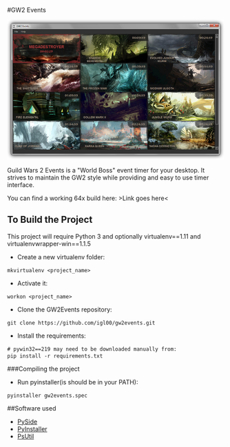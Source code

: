 #GW2 Events


![](gw2events_thumb.png)
    
Guild Wars 2 Events is a "World Boss" event timer for your desktop. It strives to maintain the GW2 style while providing
and easy to use timer interface.

You can find a working 64x build here: >Link goes here< 


## To Build the Project

This project will require Python 3 and optionally virtualenv==1.11 and virtualenvwrapper-win==1.1.5


* Create a new virtualenv folder:

```
mkvirtualenv <project_name>
```

* Activate it:

```
workon <project_name>
```

* Clone the GW2Events repository:

```
git clone https://github.com/igl00/gw2events.git
```

* Install the requirements:

```
# pywin32==219 may need to be downloaded manually from:
pip install -r requirements.txt
```

###Compiling the project

* Run pyinstaller(is should be in your PATH):
```
pyinstaller gw2events.spec
```


##Software used

* [PySide](http://qt-project.org/wiki/PySide)
* [PyInstaller](https://github.com/pyinstaller/pyinstaller/wiki)
* [PsUtil](https://pypi.python.org/pypi/psutil)